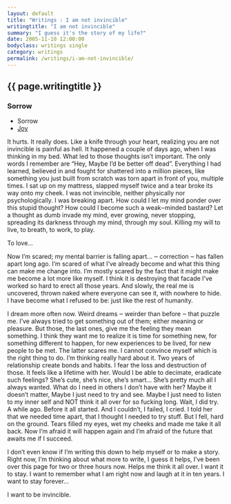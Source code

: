 ```yaml
---
layout: default
title: "Writings : I am not invincible"
writingtitle: "I am not invincible"
summary: "I guess it's the story of my life?"
date: 2005-11-10 12:00:00
bodyclass: writings single
category: writings
permalink: /writings/i-am-not-invincible/
---
```


## {{ page.writingtitle }} ##

### Sorrow ###

<aside>
    <ul>
        <li>Sorrow</li>
        <li><a href="/writings/i-am-not-invincible/page-2/">Joy</a></li>
    </ul>
</aside>

It hurts. It really does. Like a knife through your heart, realizing you
are not invincible is painful as hell. It happened a couple of days ago, when I
was thinking in my bed. What led to those thoughts isn’t important. The only
words I remember are “Hey, Maybe I’d be better off dead”. Everything I had
learned, believed in and fought for shattered into a million pieces, like
something you just built from scratch was torn apart in front of you, multiple
times. I sat up on my mattress, slapped myself twice and a tear broke its way
onto my cheek. I was not invincible, neither physically nor psychologically. I
was breaking apart. How could I let my mind ponder over this stupid thought? How
could I become such a weak‒minded bastard? Let a thought as dumb invade my mind,
ever growing, never stopping, spreading its darkness through my mind, through my
soul. Killing my will to live, to breath, to work, to play.

To love...

Now I’m scared; my mental barrier is falling apart... ‒ correction ‒ has
fallen apart long ago. I’m scared of what I’ve already become and what this
thing can make me change into. I’m mostly scared by the fact that it might make
me become a lot more like myself. I think it is destroying that facade I’ve
worked so hard to erect all those years. And slowly, the real me is uncovered,
thrown naked where everyone can see it, with nowhere to hide. I have become what
I refused to be: just like the rest of humanity.

I dream more often now. Weird dreams ‒ weirder than before ‒ that puzzle
me. I’ve always tried to get something out of them; either meaning or pleasure.
But those, the last ones, give me the feeling they mean something. I think they
want me to realize it is time for something new, for something different to
happen, for new experiences to be lived, for new people to be met. The latter
scares me. I cannot convince myself which is the right thing to do. I’m thinking
really hard about it. Two years of relationship create bonds and habits. I fear
the loss and destruction of those. It feels like a lifetime with her. Would I be
able to decimate, eradicate such feelings? She’s cute, she’s nice, she’s
smart... She’s pretty much all I always wanted. What do I need in others I don’t
have with her? Maybe it doesn’t matter, Maybe I just need to try and see. Maybe
I just need to listen to my inner self and NOT think it all over for so fucking
long. Wait, I did try. A while ago. Before it all started. And I couldn’t, I
failed, I cried. I told her that we needed time apart, that I thought I needed
to try stuff. But I fell, hard on the ground. Tears filled my eyes, wet my
cheeks and made me take it all back. Now I’m afraid it will happen again and I’m
afraid of the future that awaits me if I succeed.

I don’t even know if I’m writing this down to help myself or to make a
story. Right now, I’m thinking about what more to write, I guess it helps, I’ve
been over this page for two or three hours now. Helps me think it all over. I
want it to stay. I want to remember what I am right now and laugh at it in ten
years. I want to stay forever...

I want to be invincible.